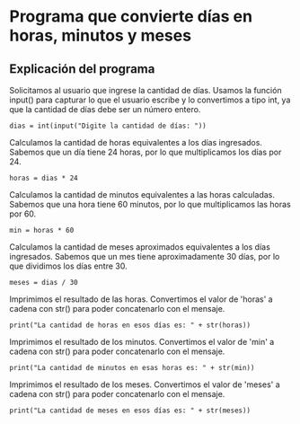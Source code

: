 # Programa que convierte días en horas, minutos y meses

## Explicación del programa 

 Solicitamos al usuario que ingrese la cantidad de días.
 Usamos la función input() para capturar lo que el usuario escribe y lo convertimos a tipo int,
 ya que la cantidad de días debe ser un número entero.

```dias = int(input("Digite la cantidad de días: "))```

 Calculamos la cantidad de horas equivalentes a los días ingresados.
 Sabemos que un día tiene 24 horas, por lo que multiplicamos los días por 24.
 
```horas = dias * 24```

 Calculamos la cantidad de minutos equivalentes a las horas calculadas.
 Sabemos que una hora tiene 60 minutos, por lo que multiplicamos las horas por 60.
 
```min = horas * 60```

 Calculamos la cantidad de meses aproximados equivalentes a los días ingresados.
 Sabemos que un mes tiene aproximadamente 30 días, por lo que dividimos los días entre 30.
 
```meses = dias / 30```

 Imprimimos el resultado de las horas.
 Convertimos el valor de 'horas' a cadena con str() para poder concatenarlo con el mensaje.
 
```print("La cantidad de horas en esos días es: " + str(horas))```

 Imprimimos el resultado de los minutos.
 Convertimos el valor de 'min' a cadena con str() para poder concatenarlo con el mensaje.
 
```print("La cantidad de minutos en esas horas es: " + str(min))```

 Imprimimos el resultado de los meses.
 Convertimos el valor de 'meses' a cadena con str() para poder concatenarlo con el mensaje.
 
```print("La cantidad de meses en esos días es: " + str(meses))```
